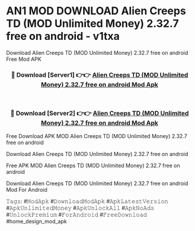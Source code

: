 # AN1 MOD DOWNLOAD Alien Creeps TD (MOD Unlimited Money) 2.32.7 free on android - v1txa
Download Alien Creeps TD (MOD Unlimited Money) 2.32.7 free on android Free Mod APK

<div align="center">
<h3>🔴 Download [Server1] 👉👉 <a href="https://apk-comot.site?title=Alien_Creeps_TD_(MOD_Unlimited_Money)_2.32.7_free_on_android">Alien Creeps TD (MOD Unlimited Money) 2.32.7 free on android Mod Apk</a></h3><br>

<h3>🔴 Download [Server2] 👉👉 <a href="https://apk-comot.site?title=Alien_Creeps_TD_(MOD_Unlimited_Money)_2.32.7_free_on_android">Alien Creeps TD (MOD Unlimited Money) 2.32.7 free on android Mod Apk</a></h3>
</div>


Free Download APK MOD Alien Creeps TD (MOD Unlimited Money) 2.32.7 free on android

Download Alien Creeps TD (MOD Unlimited Money) 2.32.7 free on android 

Free APK MOD Alien Creeps TD (MOD Unlimited Money) 2.32.7 free on android 

Download Alien Creeps TD (MOD Unlimited Money) 2.32.7 free on android Mod For Android

𝚃𝚊𝚐𝚜: #𝙼𝚘𝚍𝙰𝚙𝚔 #𝙳𝚘𝚠𝚗𝚕𝚘𝚊𝚍𝙼𝚘𝚍𝙰𝚙𝚔 #𝙰𝚙𝚔𝙻𝚊𝚝𝚎𝚜𝚝𝚅𝚎𝚛𝚜𝚒𝚘𝚗 #𝙰𝚙𝚔𝚄𝚗𝚕𝚒𝚖𝚒𝚝𝚎𝚍𝙼𝚘𝚗𝚎𝚢 #𝙰𝚙𝚔𝚄𝚗𝚕𝚘𝚌𝚔𝙰𝚕𝚕 #𝙰𝚙𝚔𝙽𝚘𝙰𝚍𝚜 #𝚄𝚗𝚕𝚘𝚌𝚔𝙿𝚛𝚎𝚖𝚒𝚞𝚖 #𝙵𝚘𝚛𝙰𝚗𝚍𝚛𝚘𝚒𝚍 #𝙵𝚛𝚎𝚎𝙳𝚘𝚠𝚗𝚕𝚘𝚊𝚍 #home_design_mod_apk